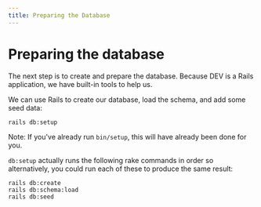 ```yaml
---
title: Preparing the Database
---
```


# Preparing the database

The next step is to create and prepare the database. Because DEV is a
Rails application, we have built-in tools to help us.

We can use Rails to create our database, load the schema, and add some seed
data:

```shell
rails db:setup
```

Note: If you've already run `bin/setup`, this will have already been done for you.

`db:setup` actually runs the following rake commands in order so
alternatively, you could run each of these to produce the same result:

```shell
rails db:create
rails db:schema:load
rails db:seed
```
